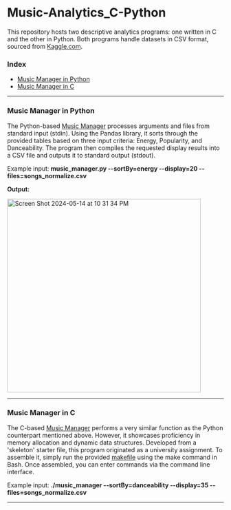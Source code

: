 # Music-Analytics_C-Python
This repository hosts two descriptive analytics programs: one written in C and the other in Python. Both programs handle datasets in CSV format, sourced from [Kaggle.com](https://www.kaggle.com/datasets/paradisejoy/top-hits-spotify-from-20002019). 

### Index
* [Music Manager in Python](#Python)
* [Music Manager in C](#C)

---
### Music Manager in Python
<a name="Python"></a>

The Python-based [Music Manager](https://github.com/NeddTheRedd/Music-Analytics_C-Python/blob/main/music_manager.py) processes arguments and files from standard input (stdin). Using the Pandas library, it sorts through the provided tables based on three input criteria: Energy, Popularity, and Danceability. The program then compiles the requested display results into a CSV file and outputs it to standard output (stdout).

Example input: **music_manager.py --sortBy=energy --display=20 --files=songs_normalize.csv**

**Output:**

<img width="450" alt="Screen Shot 2024-05-14 at 10 31 34 PM" src="https://github.com/NeddTheRedd/Music-Analytics_C-Python/assets/153869055/d7e2a138-18c8-4c22-837d-591b913b5ba7">

---
### Music Manager in C
<a name="C"></a>

The C-based [Music Manager](https://github.com/NeddTheRedd/Music-Analytics_C-Python/blob/main/music_manager.c) performs a very similar function as the Python counterpart mentioned above. However, it showcases proficiency in memory allocation and dynamic data structures. Developed from a 'skeleton' starter file, this program originated as a university assignment. To assemble it, simply run the provided [makefile](https://github.com/NeddTheRedd/Music-Analytics_C-Python/blob/main/makefile) using the make command in Bash. Once assembled, you can enter commands via the command line interface.

Example input: **./music_manager --sortBy=danceability --display=35 --files=songs_normalize.csv**

---
